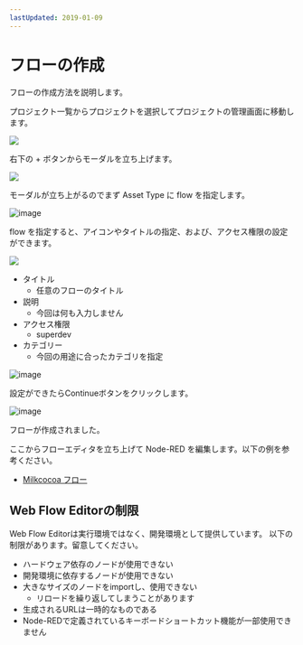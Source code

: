```yaml
---
lastUpdated: 2019-01-09
---
```


# フローの作成

フローの作成方法を説明します。

プロジェクト一覧からプロジェクトを選択してプロジェクトの管理画面に移動します。

![](https://i.gyazo.com/69a5b817e8681349f45373eb7aead486.png)

右下の + ボタンからモーダルを立ち上げます。

![](https://i.gyazo.com/e521afd4d489291aa774fe9429cf3321.png)

モーダルが立ち上がるのでまず Asset Type に flow を指定します。

![image](../_asset/images/Flow/CreateFlow/flow-create-flow_07.png)

flow を指定すると、アイコンやタイトルの指定、および、アクセス権限の設定ができます。

![](https://i.gyazo.com/046b8c6b177e0edaf9cc3f56af67e9ac.png)

* タイトル
    * 任意のフローのタイトル
* 説明
    * 今回は何も入力しません
* アクセス権限
    * superdev
* カテゴリー
    * 今回の用途に合ったカテゴリを指定

![image](../_asset/images/Flow/CreateFlow/flow-create-flow_10.png)

設定ができたらContinueボタンをクリックします。

![image](../_asset/images/Flow/CreateFlow/flow-create-flow_11.png)

フローが作成されました。

ここからフローエディタを立ち上げて Node-RED を編集します。以下の例を参考ください。

- [Milkcocoa フロー](./FlowExampleMilkcocoa.md)


## Web Flow Editorの制限

Web Flow Editorは実行環境ではなく、開発環境として提供しています。
以下の制限があります。留意してください。

* ハードウェア依存のノードが使用できない
* 開発環境に依存するノードが使用できない
* 大きなサイズのノードをimportし、使用できない
    * リロードを繰り返してしまうことがあります
* 生成されるURLは一時的なものである
* Node-REDで定義されているキーボードショートカット機能が一部使用できません